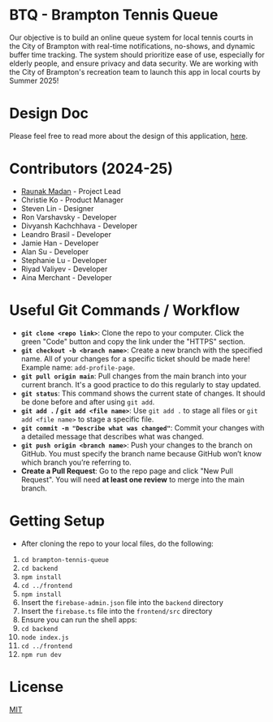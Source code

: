 # BTQ - Brampton Tennis Queue

Our objective is to build an online queue system for local tennis courts in the City of Brampton with real-time notifications, no-shows, and dynamic buffer time tracking. The system should prioritize ease of use, especially for elderly people, and ensure privacy and data security. We are working with the City of Brampton's recreation team to launch this app in local courts by Summer 2025!

# Design Doc

Please feel free to read more about the design of this application, [here](https://docs.google.com/document/d/1Ui6mYDrbuQC5Tl4TUFB8XBBM1mwDR22gHWNCKHmXWTc/edit?usp=sharing).

# Contributors (2024-25)
- [Raunak Madan](https://www.linkedin.com/in/raunak-madan) - Project Lead
- Christie Ko - Product Manager
- Steven Lin - Designer
- Ron Varshavsky - Developer
- Divyansh Kachchhava - Developer
- Leandro Brasil - Developer
- Jamie Han - Developer
- Alan Su - Developer
- Stephanie Lu - Developer
- Riyad Valiyev - Developer
- Aina Merchant - Developer

# Useful Git Commands / Workflow
- **`git clone <repo link>`**: Clone the repo to your computer. Click the green "Code" button and copy the link under the "HTTPS" section.  
- **`git checkout -b <branch name>`**: Create a new branch with the specified name. All of your changes for a specific ticket should be made here! Example name: `add-profile-page`.  
- **`git pull origin main`**: Pull changes from the main branch into your current branch. It's a good practice to do this regularly to stay updated.  
- **`git status`**: This command shows the current state of changes. It should be done before and after using `git add`.  
- **`git add .` / `git add <file name>`**: Use `git add .` to stage all files or `git add <file name>` to stage a specific file.  
- **`git commit -m "Describe what was changed"`**: Commit your changes with a detailed message that describes what was changed.  
- **`git push origin <branch name>`**: Push your changes to the branch on GitHub. You must specify the branch name because GitHub won’t know which branch you’re referring to.  
- **Create a Pull Request**: Go to the repo page and click "New Pull Request". You will need **at least one review** to merge into the main branch.  

# Getting Setup
- After cloning the repo to your local files, do the following:  
1. `cd brampton-tennis-queue`  
4. `cd backend`  
5. `npm install`  
6. `cd ../frontend`  
7. `npm install`  
8. Insert the `firebase-admin.json` file into the `backend` directory  
9. Insert the `firebase.ts` file into the `frontend/src` directory
10. Ensure you can run the shell apps:
11. `cd backend`
12. `node index.js`
13. `cd ../frontend`
14. `npm run dev`  

# License
[MIT](https://github.com/uoftblueprint/brampton-tennis-queue/blob/main/LICENSE)
